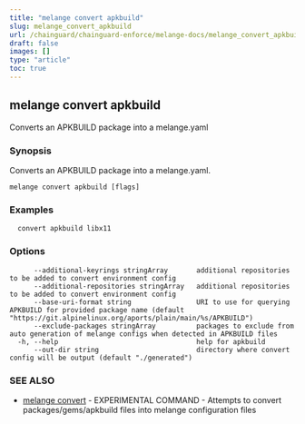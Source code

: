 ```yaml
---
title: "melange convert apkbuild"
slug: melange_convert_apkbuild
url: /chainguard/chainguard-enforce/melange-docs/melange_convert_apkbuild/
draft: false
images: []
type: "article"
toc: true
---
```

## melange convert apkbuild

Converts an APKBUILD package into a melange.yaml

### Synopsis

Converts an APKBUILD package into a melange.yaml.

```
melange convert apkbuild [flags]
```

### Examples

```
  convert apkbuild libx11
```

### Options

```
      --additional-keyrings stringArray       additional repositories to be added to convert environment config
      --additional-repositories stringArray   additional repositories to be added to convert environment config
      --base-uri-format string                URI to use for querying APKBUILD for provided package name (default "https://git.alpinelinux.org/aports/plain/main/%s/APKBUILD")
      --exclude-packages stringArray          packages to exclude from auto generation of melange configs when detected in APKBUILD files
  -h, --help                                  help for apkbuild
      --out-dir string                        directory where convert config will be output (default "./generated")
```

### SEE ALSO

* [melange convert](/chainguard/chainguard-enforce/melange-docs/melange_convert/)	 - EXPERIMENTAL COMMAND - Attempts to convert packages/gems/apkbuild files into melange configuration files

